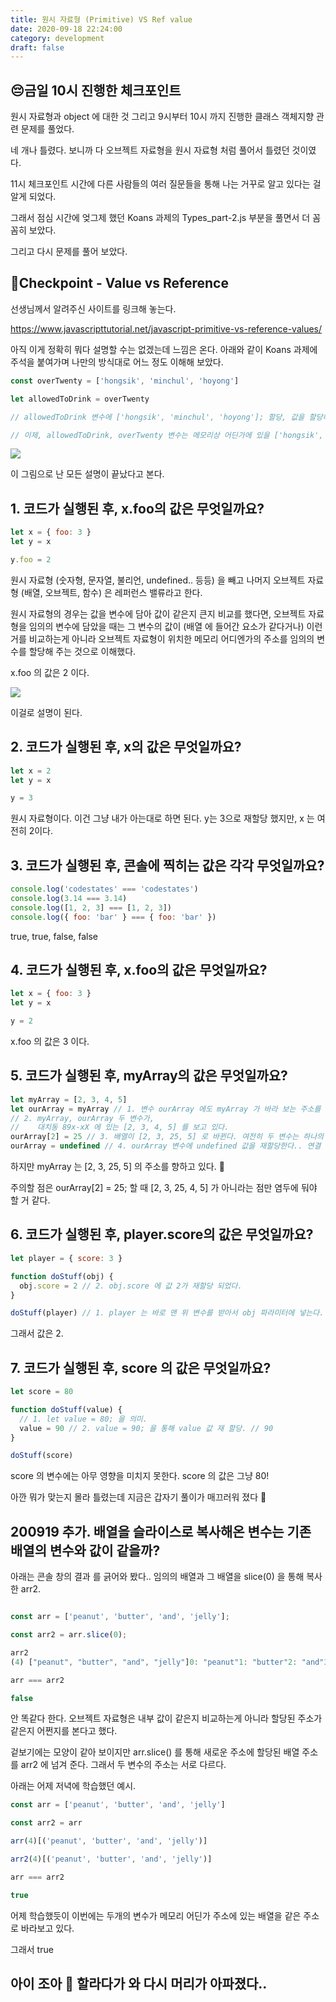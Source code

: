 ```yaml
---
title: 원시 자료형 (Primitive) VS Ref value
date: 2020-09-18 22:24:00
category: development
draft: false
---
```


## 😔금일 10시 진행한 체크포인트

원시 자료형과 object 에 대한 것 그리고 9시부터 10시 까지 진행한 클래스 객체지향 관련 문제를 풀었다.

네 개나 틀렸다.
보니까 다 오브젝트 자료형을 원시 자료형 처럼 풀어서 틀렸던 것이였다.

11시 체크포인트 시간에 다른 사람들의 여러 질문들을 통해 나는 거꾸로 알고 있다는 걸 알게 되었다.

그래서 점심 시간에 엊그제 했던 Koans 과제의 Types_part-2.js 부분을 풀면서 더 꼼꼼히 보았다.

그리고 다시 문제를 풀어 보았다.

## 🥳Checkpoint - Value vs Reference

선생님께서 알려주신 사이트를 링크해 놓는다.

https://www.javascripttutorial.net/javascript-primitive-vs-reference-values/

아직 이게 정확히 뭐다 설명할 수는 없겠는데 느낌은 온다.
아래와 같이 Koans 과제에 주석을 붙여가며 나만의 방식대로 어느 정도 이해해 보았다.

```js
const overTwenty = ['hongsik', 'minchul', 'hoyong']

let allowedToDrink = overTwenty

// allowedToDrink 변수에 ['hongsik', 'minchul', 'hoyong']; 할당, 값을 할당하는게 아닌 저 배열의 주소를 복사했다.

// 이제, allowedToDrink, overTwenty 변수는 메모리상 어딘가에 있을 ['hongsik', 'minchul', 'hoyong']; 를 같은주소로 바라보고 있다.
```

![](https://cdn.javascripttutorial.net/wp-content/uploads/2016/08/JavaScript-Reference-Assignment.png)

이 그림으로 난 모든 설명이 끝났다고 본다.

## 1. 코드가 실행된 후, x.foo의 값은 무엇일까요?

```js
let x = { foo: 3 }
let y = x

y.foo = 2
```

원시 자료형 (숫자형, 문자열, 불리언, undefined.. 등등) 을 빼고 나머지 오브젝트 자료형 (배열, 오브젝트, 함수) 은 레퍼런스 밸류라고 한다.

원시 자료형의 경우는 값을 변수에 담아 값이 같은지 큰지 비교를 했다면, 오브젝트 자료형을 임의의 변수에 담았을 때는 그 변수의 값이 (배열 에 들어간 요소가 같다거나) 이런 거를 비교하는게 아니라 오브젝트 자료형이 위치한 메모리 어디엔가의 주소를 임의의 변수를 할당해 주는 것으로 이해했다.

x.foo 의 값은 2 이다.

![](https://cdn.javascripttutorial.net/wp-content/uploads/2016/08/JavaScript-Reference-Modifying-Property.png)

이걸로 설명이 된다.

## 2. 코드가 실행된 후, x의 값은 무엇일까요?

```js
let x = 2
let y = x

y = 3
```

원시 자료형이다. 이건 그냥 내가 아는대로 하면 된다.
y는 3으로 재할당 했지만, x 는 여전히 2이다.

## 3. 코드가 실행된 후, 콘솔에 찍히는 값은 각각 무엇일까요?

```js
console.log('codestates' === 'codestates')
console.log(3.14 === 3.14)
console.log([1, 2, 3] === [1, 2, 3])
console.log({ foo: 'bar' } === { foo: 'bar' })
```

true, true, false, false

## 4. 코드가 실행된 후, x.foo의 값은 무엇일까요?

```js
let x = { foo: 3 }
let y = x

y = 2
```

x.foo 의 값은 3 이다.

## 5. 코드가 실행된 후, myArray의 값은 무엇일까요?

```js
let myArray = [2, 3, 4, 5]
let ourArray = myArray // 1. 변수 ourArray 에도 myArray 가 바라 보는 주소를 할당한다.
// 2. myArray, ourArray 두 변수가,
//    대치동 89x-xX 에 있는 [2, 3, 4, 5] 를 보고 있다.
ourArray[2] = 25 // 3. 배열이 [2, 3, 25, 5] 로 바뀐다. 여전히 두 변수는 하나의 주소를 본다.
ourArray = undefined // 4. ourArray 변수에 undefined 값을 재할당한다.. 연결 고리가 끊겼다..
```

하지만 myArray 는 [2, 3, 25, 5] 의 주소를 향하고 있다. 🤗

주의할 점은 ourArray[2] = 25; 할 때 [2, 3, 25, 4, 5] 가 아니라는 점만 염두에 둬야 할 거 같다.

## 6. 코드가 실행된 후, player.score의 값은 무엇일까요?

```js
let player = { score: 3 }

function doStuff(obj) {
  obj.score = 2 // 2. obj.score 에 값 2가 재할당 되었다.
}

doStuff(player) // 1. player 는 바로 맨 위 변수를 받아서 obj 파라미터에 넣는다.
```

그래서 값은 2.

## 7. 코드가 실행된 후, score 의 값은 무엇일까요?

```js
let score = 80

function doStuff(value) {
  // 1. let value = 80; 을 의미.
  value = 90 // 2. value = 90; 을 통해 value 값 재 할당. // 90
}

doStuff(score)
```

score 의 변수에는 아무 영향을 미치지 못한다. score 의 값은 그냥 80!

아깐 뭐가 맞는지 몰라 틀렸는데 지금은 갑자기 풀이가 매끄러워 졌다 🥰

## 200919 추가. 배열을 슬라이스로 복사해온 변수는 기존 배열의 변수와 값이 같을까?

아래는 콘솔 창의 결과 를 긁어와 봤다..
임의의 배열과 그 배열을 slice(0) 을 통해 복사한 arr2.

```js

const arr = ['peanut', 'butter', 'and', 'jelly'];

const arr2 = arr.slice(0);

arr2
(4) ["peanut", "butter", "and", "jelly"]0: "peanut"1: "butter"2: "and"3: "jelly"length: 4__proto__: Array(0)

arr === arr2

false
```

안 똑같다 한다.
오브젝트 자료형은 내부 값이 같은지 비교하는게 아니라 할당된 주소가 같은지 어쩐지를 본다고 했다.

겉보기에는 모양이 같아 보이지만 arr.slice() 를 통해 새로운 주소에 할당된 배열 주소를 arr2 에 넘겨 준다.
그래서 두 변수의 주소는 서로 다르다.

아래는 어제 저녁에 학습했던 예시.

```js
const arr = ['peanut', 'butter', 'and', 'jelly']

const arr2 = arr

arr(4)[('peanut', 'butter', 'and', 'jelly')]

arr2(4)[('peanut', 'butter', 'and', 'jelly')]

arr === arr2

true
```

어제 학습했듯이 이번에는 두개의 변수가 메모리 어딘가 주소에 있는 배열을 같은 주소로 바라보고 있다.

그래서 true

## 아이 조아 👅 할라다가 와 다시 머리가 아파졌다..
